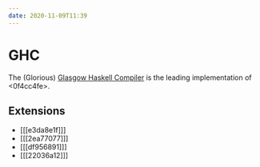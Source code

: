 ```yaml
---
date: 2020-11-09T11:39
---
```


# GHC

The (Glorious) [Glasgow Haskell Compiler][ghc] is the leading implementation of
<0f4cc4fe>.

[ghc]: https://www.haskell.org/ghc

## Extensions

- [[[e3da8e1f]]]
- [[[2ea77077]]]
- [[[df956891]]]
- [[[22036a12]]]
